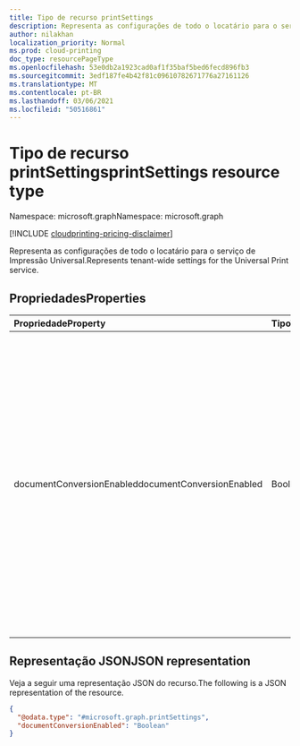 ```yaml
---
title: Tipo de recurso printSettings
description: Representa as configurações de todo o locatário para o serviço de Impressão Universal.
author: nilakhan
localization_priority: Normal
ms.prod: cloud-printing
doc_type: resourcePageType
ms.openlocfilehash: 53e0db2a1923cad0af1f35baf5bed6fecd896fb3
ms.sourcegitcommit: 3edf187fe4b42f81c09610782671776a27161126
ms.translationtype: MT
ms.contentlocale: pt-BR
ms.lasthandoff: 03/06/2021
ms.locfileid: "50516861"
---
```

# <a name="printsettings-resource-type"></a><span data-ttu-id="2dfcf-103">Tipo de recurso printSettings</span><span class="sxs-lookup"><span data-stu-id="2dfcf-103">printSettings resource type</span></span>

<span data-ttu-id="2dfcf-104">Namespace: microsoft.graph</span><span class="sxs-lookup"><span data-stu-id="2dfcf-104">Namespace: microsoft.graph</span></span>

[!INCLUDE [cloudprinting-pricing-disclaimer](../../includes/cloudprinting-pricing-disclaimer.md)]

<span data-ttu-id="2dfcf-105">Representa as configurações de todo o locatário para o serviço de Impressão Universal.</span><span class="sxs-lookup"><span data-stu-id="2dfcf-105">Represents tenant-wide settings for the Universal Print service.</span></span>

## <a name="properties"></a><span data-ttu-id="2dfcf-106">Propriedades</span><span class="sxs-lookup"><span data-stu-id="2dfcf-106">Properties</span></span>
|<span data-ttu-id="2dfcf-107">Propriedade</span><span class="sxs-lookup"><span data-stu-id="2dfcf-107">Property</span></span>|<span data-ttu-id="2dfcf-108">Tipo</span><span class="sxs-lookup"><span data-stu-id="2dfcf-108">Type</span></span>|<span data-ttu-id="2dfcf-109">Descrição</span><span class="sxs-lookup"><span data-stu-id="2dfcf-109">Description</span></span>|
|:---|:---|:---|
|<span data-ttu-id="2dfcf-110">documentConversionEnabled</span><span class="sxs-lookup"><span data-stu-id="2dfcf-110">documentConversionEnabled</span></span>|<span data-ttu-id="2dfcf-111">Booliano</span><span class="sxs-lookup"><span data-stu-id="2dfcf-111">Boolean</span></span>|<span data-ttu-id="2dfcf-112">Especifica se a conversão de documento está habilitada para o locatário.</span><span class="sxs-lookup"><span data-stu-id="2dfcf-112">Specifies whether document conversion is enabled for the tenant.</span></span> <span data-ttu-id="2dfcf-113">Se a conversão de documentos estiver habilitada, o serviço de Impressão Universal converterá automaticamente documentos em um formato compatível com a impressora (xps para pdf) quando necessário.</span><span class="sxs-lookup"><span data-stu-id="2dfcf-113">If document conversion is enabled, Universal Print service will automatically convert documents into a format compatible with the printer (xps to pdf) when needed.</span></span>|

## <a name="json-representation"></a><span data-ttu-id="2dfcf-114">Representação JSON</span><span class="sxs-lookup"><span data-stu-id="2dfcf-114">JSON representation</span></span>
<span data-ttu-id="2dfcf-115">Veja a seguir uma representação JSON do recurso.</span><span class="sxs-lookup"><span data-stu-id="2dfcf-115">The following is a JSON representation of the resource.</span></span>
<!-- {
  "blockType": "resource",
  "@odata.type": "microsoft.graph.printSettings"
}
-->
``` json
{
  "@odata.type": "#microsoft.graph.printSettings",
  "documentConversionEnabled": "Boolean"
}
```

